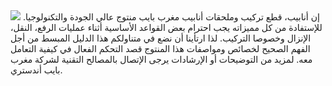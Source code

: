 <img tappable src="/assets/images/introduction.png" />
إن أنابيب، قطع تركيب وملحقات أنابيب مغرب بايب منتوج عالي الجودة والتكنولوجيا. للإستفادة من كل مميزاته يجب احترام بعض القواعد الأساسية أثناء عمليات الرفع، النقل، الإنزال وخصوصا التركيب.
لذا ارتأينا أن نضع في متناولكم هذا الدليل المبسط من أجل الفهم الصحيح لخصائص ومواصفات هذا المنتوج قصد التحكم الفعال في كيفية التعامل معه.
لمزيد من التوضيحات أو الإرشادات يرجى الإتصال بالمصالح التقنية لشركة مغرب بايب أندستري.
